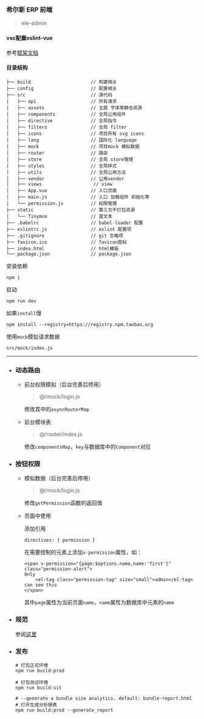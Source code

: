 ### 希尔新 ERP 前端

> ele-admin

#### vsc配置eslint-vue

参考[框架文档](https://panjiachen.gitee.io/vue-element-admin-site/zh/guide/advanced/eslint.html#vscode-%E9%85%8D%E7%BD%AE-eslint)

#### 目录结构

```
├── build                      // 构建相关
├── config                     // 配置相关
├── src                        // 源代码
│   ├── api                    // 所有请求
│   ├── assets                 // 主题 字体等静态资源
│   ├── components             // 全局公用组件
│   ├── directive              // 全局指令
│   ├── filters                // 全局 filter
│   ├── icons                  // 项目所有 svg icons
│   ├── lang                   // 国际化 language
│   ├── mock                   // 项目mock 模拟数据
│   ├── router                 // 路由
│   ├── store                  // 全局 store管理
│   ├── styles                 // 全局样式
│   ├── utils                  // 全局公用方法
│   ├── vendor                 // 公用vendor
│   ├── views                   // view
│   ├── App.vue                // 入口页面
│   ├── main.js                // 入口 加载组件 初始化等
│   └── permission.js          // 权限管理
├── static                     // 第三方不打包资源
│   └── Tinymce                // 富文本
├── .babelrc                   // babel-loader 配置
├── eslintrc.js                // eslint 配置项
├── .gitignore                 // git 忽略项
├── favicon.ico                // favicon图标
├── index.html                 // html模板
└── package.json               // package.json
```

安装依赖

```
npm i
```

启动

```
npm run dev
```

如果`install`慢

```
npm install --registry=https://registry.npm.taobao.org
```

使用`mock`模拟请求数据

```
src/mock/index.js
```

---

- ### 动态路由

  - 前台权限模拟（后台完善后停用）

    > @/mock/login.js

    修改其中的`asyncRouterMap`

  - 前台模块表

    > @/router/index.js

    修改`componentsMap`，`key`与数据库中的`Component`对应

- ### 按钮权限

  - 模拟数据（后台完善后停用）

    > @/mock/login.js

    修改`getPermission`函数的返回值

  - 页面中使用

    添加引用

    `directives: { permission }`

    在需要控制的元素上添加`v-permission`属性，如：

        <span v-permission="{page:$options.name,name:'first'}" class="permission-alert">
        Only
            <el-tag class="permission-tag" size="small">admin</el-tag> can see this
        </span>

    其中`page`属性为当前页面`name`，`name`属性为数据库中元素的`name`

- ### 规范
  参阅[这里](./STYLERULE.md)

* ### 发布

  ```
  # 打包正式环境
  npm run build:prod

  # 打包测试环境
  npm run build:sit

  # --generate a bundle size analytics. default: bundle-report.html
  # 打开生成分析报表
  npm run build:prod --generate_report
  ```
